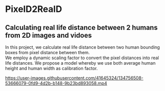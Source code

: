 # PixelD2RealD
## Calculating real life distance between 2 humans from 2D images and vidoes

In this project, we calculate real life distance between two human bounding boxes from pixel distance between them.<br>
We employ a dynamic scaling factor to convert the pixel distances into real life distances. We propose a model whereby we use both average human height and human width as calibration factor. <br>

https://user-images.githubusercontent.com/41645324/134756508-53666079-0fd9-4d2b-b148-9b23bd893058.mp4

